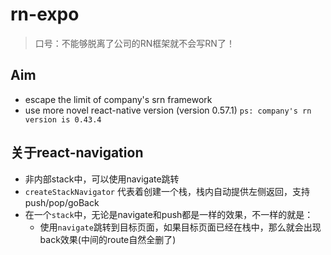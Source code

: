 # rn-expo

> 口号：不能够脱离了公司的RN框架就不会写RN了！

## Aim

- escape the limit of company's srn framework
- use more novel react-native version (version 0.57.1) `ps: company's rn version is 0.43.4`


## 关于react-navigation

- 非内部stack中，可以使用navigate跳转
- `createStackNavigator` 代表着创建一个栈，栈内自动提供左侧返回，支持push/pop/goBack
- 在一个`stack`中，无论是navigate和push都是一样的效果，不一样的就是：
  - 使用`navigate`跳转到目标页面，如果目标页面已经在栈中，那么就会出现back效果(中间的route自然全删了)